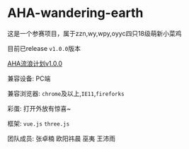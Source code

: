 # AHA-wandering-earth
这是一个参赛项目，属于zzn,wy,wpy,oyyc四只18级萌新小菜鸡

目前已release ``v1.0.0``版本

[AHA流浪计划v1.0.0](http://120.78.159.225/)

兼容设备:
PC端

兼容浏览器:
``chrome``及以上,``IE11``,``fireforks``

彩蛋:
打开外放有惊喜~

框架:
``vue.js``
``three.js``

团队成员:
张卓楠
欧阳祎晨
巫夷
王沛雨
